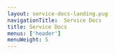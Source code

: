 ```yaml
---
layout: service-docs-landing.pug
navigationTitle:  Service Docs
title: Service Docs
menus: ['header']
menuWeight: 5
---
```

